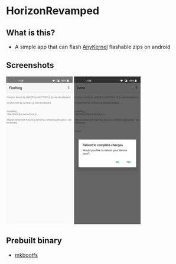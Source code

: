 # HorizonRevamped

## What is this?

- A simple app that can flash [AnyKernel](https://github.com/osm0sis/AnyKernel3) flashable zips on android

## Screenshots

<img src="screenshots/ss1.jpg" width="180" height="400" /> <img src="screenshots/ss2.jpg" width="180" height="400" />

## Prebuilt binary

- [mkbootfs](https://github.com/libxzr/mkbootfs)
